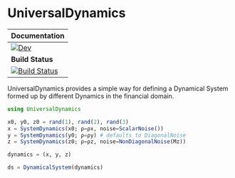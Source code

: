 # UniversalDynamics

| **Documentation** |
|:------------ |
| [![Dev](https://img.shields.io/badge/docs-dev-blue.svg)](https://SciQuant.github.io/UniversalDynamics.jl/dev/) |
|**Build Status** |
| [![Build Status](https://github.com/SciQuant/UniversalDynamics.jl/workflows/CI/badge.svg)](https://github.com/SciQuant/UniversalDynamics.jl/actions) |

UniversalDynamics provides a simple way for defining a Dynamical System formed up by different Dynamics in the financial domain.

```julia
using UniversalDynamics

x0, y0, z0 = rand(1), rand(2), rand(3)
x = SystemDynamics(x0; ρ=ρx, noise=ScalarNoise())
y = SystemDynamics(y0; ρ=ρy) # defaults to DiagonalNoise
z = SystemDynamics(z0; ρ=ρz, noise=NonDiagonalNoise(Mz))

dynamics = (x, y, z)

ds = DynamicalSystem(dynamics)
```